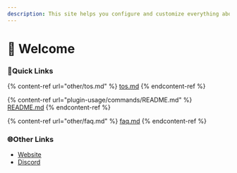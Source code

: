 ```yaml
---
description: This site helps you configure and customize everything about xLifeSteal
---
```


# 👋 Welcome

### 💠Quick Links

{% content-ref url="other/tos.md" %}
[tos.md](other/tos.md)
{% endcontent-ref %}

{% content-ref url="plugin-usage/commands/README.md" %}
[README.md](plugin-usage/commands/README.md)
{% endcontent-ref %}

{% content-ref url="other/faq.md" %}
[faq.md](other/faq.md)
{% endcontent-ref %}

### 🌐Other Links

* [Website](https://heckerdev.net/)
* [Discord](https://discord.gg/DgcmAcm6MQ)
